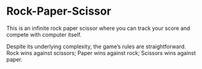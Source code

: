 # Rock-Paper-Scissor
This is an infinite rock paper scissor where you can track your score and compete with computer itself.

Despite its underlying complexity, the game’s rules are straightforward.
Rock wins against scissors;
Paper wins against rock;
Scissors wins against paper.
